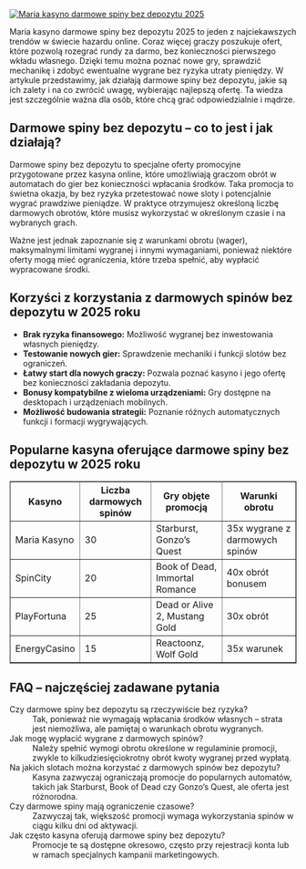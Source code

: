 [![Maria kasyno darmowe spiny bez depozytu 2025](https://123-caf.pages.dev/gitsignup.png)](https://vrmoo.ru/Bt82HjjY)

<div>     <p>Maria kasyno darmowe spiny bez depozytu 2025 to jeden z najciekawszych trendów w świecie hazardu online. Coraz więcej graczy poszukuje ofert, które pozwolą rozegrać rundy za darmo, bez konieczności pierwszego wkładu własnego. Dzięki temu można poznać nowe gry, sprawdzić mechanikę i zdobyć ewentualne wygrane bez ryzyka utraty pieniędzy. W artykule przedstawimy, jak działają darmowe spiny bez depozytu, jakie są ich zalety i na co zwrócić uwagę, wybierając najlepszą ofertę. Ta wiedza jest szczególnie ważna dla osób, które chcą grać odpowiedzialnie i mądrze.</p>      <h2>Darmowe spiny bez depozytu – co to jest i jak działają?</h2>     <p>Darmowe spiny bez depozytu to specjalne oferty promocyjne przygotowane przez kasyna online, które umożliwiają graczom obrót w automatach do gier bez konieczności wpłacania środków. Taka promocja to świetna okazja, by bez ryzyka przetestować nowe sloty i potencjalnie wygrać prawdziwe pieniądze. W praktyce otrzymujesz określoną liczbę darmowych obrotów, które musisz wykorzystać w określonym czasie i na wybranych grach.</p>     <p>Ważne jest jednak zapoznanie się z warunkami obrotu (wager), maksymalnymi limitami wygranej i innymi wymaganiami, ponieważ niektóre oferty mogą mieć ograniczenia, które trzeba spełnić, aby wypłacić wypracowane środki.</p>      <h2>Korzyści z korzystania z darmowych spinów bez depozytu w 2025 roku</h2>     <ul>       <li><strong>Brak ryzyka finansowego:</strong> Możliwość wygranej bez inwestowania własnych pieniędzy.</li>       <li><strong>Testowanie nowych gier:</strong> Sprawdzenie mechaniki i funkcji slotów bez ograniczeń.</li>       <li><strong>Łatwy start dla nowych graczy:</strong> Pozwala poznać kasyno i jego ofertę bez konieczności zakładania depozytu.</li>       <li><strong>Bonusy kompatybilne z wieloma urządzeniami:</strong> Gry dostępne na desktopach i urządzeniach mobilnych.</li>       <li><strong>Możliwość budowania strategii:</strong> Poznanie różnych automatycznych funkcji i formacji wygrywających.</li>     </ul>      <h2>Popularne kasyna oferujące darmowe spiny bez depozytu w 2025 roku</h2>     <table border="1" cellpadding="5" cellspacing="0">       <thead>         <tr>           <th>Kasyno</th>           <th>Liczba darmowych spinów</th>           <th>Gry objęte promocją</th>           <th>Warunki obrotu</th>         </tr>       </thead>       <tbody>         <tr>           <td>Maria Kasyno</td>           <td>30</td>           <td>Starburst, Gonzo’s Quest</td>           <td>35x wygrane z darmowych spinów</td>         </tr>         <tr>           <td>SpinCity</td>           <td>20</td>           <td>Book of Dead, Immortal Romance</td>           <td>40x obrót bonusem</td>         </tr>         <tr>           <td>PlayFortuna</td>           <td>25</td>           <td>Dead or Alive 2, Mustang Gold</td>           <td>30x obrót</td>         </tr>         <tr>           <td>EnergyCasino</td>           <td>15</td>           <td>Reactoonz, Wolf Gold</td>           <td>35x warunek</td>         </tr>       </tbody>     </table>      <h2>FAQ – najczęściej zadawane pytania</h2>     <dl>       <dt>Czy darmowe spiny bez depozytu są rzeczywiście bez ryzyka?</dt>       <dd>Tak, ponieważ nie wymagają wpłacania środków własnych – strata jest niemożliwa, ale pamiętaj o warunkach obrotu wygranych.</dd>        <dt>Jak mogę wypłacić wygrane z darmowych spinów?</dt>       <dd>Należy spełnić wymogi obrotu określone w regulaminie promocji, zwykle to kilkudziesięciokrotny obrót kwoty wygranej przed wypłatą.</dd>        <dt>Na jakich slotach można korzystać z darmowych spinów bez depozytu?</dt>       <dd>Kasyna zazwyczaj ograniczają promocje do popularnych automatów, takich jak Starburst, Book of Dead czy Gonzo’s Quest, ale oferta jest różnorodna.</dd>        <dt>Czy darmowe spiny mają ograniczenie czasowe?</dt>       <dd>Zazwyczaj tak, większość promocji wymaga wykorzystania spinów w ciągu kilku dni od aktywacji.</dd>        <dt>Jak często kasyna oferują darmowe spiny bez depozytu?</dt>       <dd>Promocje te są dostępne okresowo, często przy rejestracji konta lub w ramach specjalnych kampanii marketingowych.</dd>     </dl>   </div>